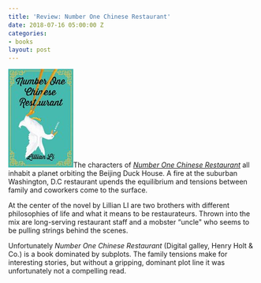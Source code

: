 ```yaml
---
title: 'Review: Number One Chinese Restaurant'
date: 2018-07-16 05:00:00 Z
categories:
- books
layout: post
---
```


![](/assets/images/51Ui8A58ZFL-132x200.jpg)The characters of _[Number One Chinese Restaurant](https://amzn.to/2uu4qoQ)_ all inhabit a planet orbiting the Beijing Duck House. A fire at the suburban Washington, D.C restaurant upends the equilibrium and tensions between family and coworkers come to the surface.

At the center of the novel by Lillian LI are two brothers with different philosophies of life and what it means to be restaurateurs. Thrown into the mix are long-serving restaurant staff and a mobster “uncle" who seems to be pulling strings behind the scenes.

Unfortunately _Number One Chinese Restaurant_ (Digital galley, Henry Holt & Co.) is a book dominated by subplots. The family tensions make for interesting stories, but without a gripping, dominant plot line it was unfortunately not a compelling read.
